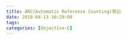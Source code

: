 ```yaml
---
title: ARC(Automatic Reference Counting)简记
date: 2018-04-13 10:29:09
tags:
categories: [Objective-C]
---
```

